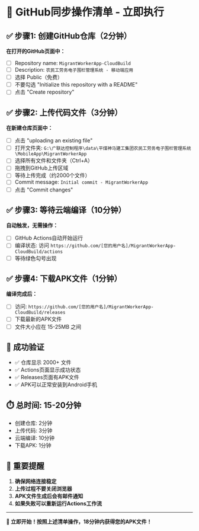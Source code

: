 # 🚀 GitHub同步操作清单 - 立即执行

## ✅ 步骤1: 创建GitHub仓库（2分钟）
**在打开的GitHub页面中：**
- [ ] Repository name: `MigrantWorkerApp-CloudBuild`
- [ ] Description: `农民工劳务电子围栏管理系统 - 移动端应用`
- [ ] 选择 Public（免费）
- [ ] 不要勾选 "Initialize this repository with a README"
- [ ] 点击 "Create repository"

## ✅ 步骤2: 上传代码文件（3分钟）
**在新建仓库页面中：**
- [ ] 点击 "uploading an existing file"
- [ ] 打开文件夹: `G:\广联达控制程序\data\平煤神马建工集团农民工劳务电子围栏管理系统\MobileApp\MigrantWorkerApp`
- [ ] 选择所有文件和文件夹（Ctrl+A）
- [ ] 拖拽到GitHub上传区域
- [ ] 等待上传完成（约2000个文件）
- [ ] Commit message: `Initial commit - MigrantWorkerApp`
- [ ] 点击 "Commit changes"

## ✅ 步骤3: 等待云端编译（10分钟）
**自动触发，无需操作：**
- [ ] GitHub Actions自动开始运行
- [ ] 编译状态: 访问 `https://github.com/[您的用户名]/MigrantWorkerApp-CloudBuild/actions`
- [ ] 等待绿色勾号出现

## ✅ 步骤4: 下载APK文件（1分钟）
**编译完成后：**
- [ ] 访问: `https://github.com/[您的用户名]/MigrantWorkerApp-CloudBuild/releases`
- [ ] 下载最新的APK文件
- [ ] 文件大小应在 15-25MB 之间

## 🎯 成功验证
- ✅ 仓库显示 2000+ 文件
- ✅ Actions页面显示成功状态
- ✅ Releases页面有APK文件
- ✅ APK可以正常安装到Android手机

## ⏱️ 总时间: 15-20分钟
- 创建仓库: 2分钟
- 上传代码: 3分钟  
- 云端编译: 10分钟
- 下载APK: 1分钟

## 🚨 重要提醒
1. **确保网络连接稳定**
2. **上传过程不要关闭浏览器**
3. **APK文件生成后会有邮件通知**
4. **如果失败可以重新运行Actions工作流**

---
**🎉 立即开始！按照上述清单操作，18分钟内获得您的APK文件！**